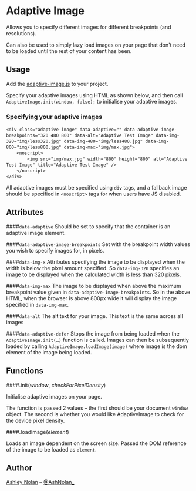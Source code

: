 Adaptive Image
==============

Allows you to specify different images for different breakpoints (and resolutions).

Can also be used to simply lazy load images on your page that don't need to be loaded until the rest of your content has been.

## Usage

Add the [adaptive-image.js](https://github.com/tmwagency/adaptive-image/blob/master/js/adaptive-image.js) to your project.

Specify your adaptive images using HTML as shown below, and then call `AdaptiveImage.init(window, false);` to initialise your adaptive images.


### Specifying your adaptive images

	<div class="adaptive-image" data-adaptive="" data-adaptive-image-breakpoints="320 480 800" data-alt="Adaptive Test Image" data-img-320="img/less320.jpg" data-img-480="img/less480.jpg" data-img-800="img/less800.jpg" data-img-max="img/max.jpg">
		<noscript>
			<img src="img/max.jpg" width="800" height="800" alt="Adaptive Test Image" title="Adaptive Test Image" />
		</noscript>
	</div>

All adaptive images must be specified using `div` tags, and a fallback image should be specified in `<noscript>` tags for when users have JS disabled.

## Attributes

####`data-adaptive`
Should be set to specify that the container is an adaptive image element.

####`data-adaptive-image-breakpoints`
Set with the breakpoint width values you wish to specify images for, in pixels.

####`data-img-x`
Attributes specifying the image to be displayed when the width is below the pixel amount specified.  So `data-img-320` specifies an image to be displayed when the calculated width is less than 320 pixels.

####`data-img-max`
The image to be displayed when above the maximum breakpoint value given in `data-adaptive-image-breakpoints`.  So in the above HTML, when the browser is above 800px wide it will display the image specified in `data-img-max`.

####`data-alt`
The alt text for your image. This text is the same across all images

####`data-adaptive-defer`
Stops the image from being loaded when the `AdaptiveImage.init(…)` function is called.  Images can then be subsequently loaded by calling `AdaptiveImage.loadImage(image)` where image is the dom element of the image being loaded.

## Functions

####.init(_window_, _checkForPixelDensity_)

Initialise adaptive images on your page.

The function is passed 2 values – the first should be your document `window` object.  The second is whether you would like AdaptiveImage to check for the device pixel density.

####.loadImage(_element_)

Loads an image dependent on the screen size.  Passed the DOM reference of the image to be loaded as `element`.

## Author
[Ashley Nolan](https://github.com/ashleynolan) – [@AshNolan_](http://www.twitter.com/AshNolan_)

